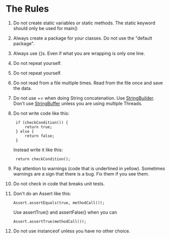 
# The Rules

1. Do not create static variables or static methods. The static keyword should only be used for main()
2. Always create a package for your classes. Do not use the "default package".
3. Always use {}s. Even if what you are wrapping is only one line.
4. Do not repeat yourself.
5. Do not repeat yourself.
6. Do not read from a file multiple times. Read from the file once and save the data.
7. Do not use += when doing String concatenation. Use [StringBuilder](http://docs.oracle.com/javase/8/docs/api/java/lang/StringBuilder.html). Don't use [StringBuffer](http://docs.oracle.com/javase/8/docs/api/java/lang/StringBuffer.html) unless you are using multiple Threads.
8. Do not write code like this:

        if (checkCondition()) {
	    	return true;
	    } else {
	    	return false;
	    }
	
	Instead write it like this:
	
	    return checkCondition();
	    
9. Pay attention to warnings (code that is underlined in yellow). Sometimes warnings are a sign that there is a bug. Fix them if you see them.
10. Do not check in code that breaks unit tests. 
11. Don't do an Assert like this:

        Assert.assertEquals(true, methodCall());

    Use assertTrue() and assertFalse() when you can
    
        Assert.assertTrue(methodCall());
    
12. Do not use instanceof unless you have no other choice.
